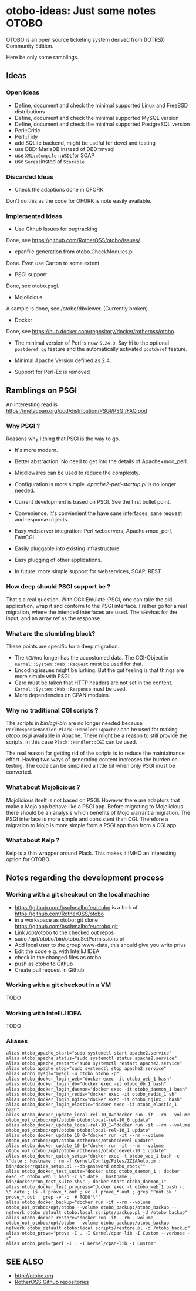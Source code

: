 # otobo-ideas: Just some notes OTOBO

OTOBO is an open source ticketing system derived from ((OTRS)) Community Edition.

Here be only some ramblings.

## Ideas

### Open Ideas

* Define, document and check the minimal supported  Linux and FreeBSD distributions
* Define, document and check the minimal supported  MySQL version
* Define, document and check the minimal supported  PostgreSQL version
* Perl::Critic
* Perl::Tidy
* add SQLite backend, might be useful for devel and testing
* use DBD::MariaDB instead of DBD::mysql
* use `XML::Compile::WSDL`for SOAP
* use `Sereal`insted of `Storable`

### Discarded Ideas

* Check the adaptions done in OFORK

Don't do this as the code for OFORK is note easily available.

### Implemented Ideas

* Use Github Issues for bugtracking

Done, see https://github.com/RotherOSS/otobo/issues/.

* cpanfile generation from otobo.CheckModules.pl

Done. Even use Carton to some extent.

* PSGI support

Done, see otobo.psgi.

* Mojolicious

A sample is done, see /otobo/dbviewer. (Currently broken).

* Docker

Done, see https://hub.docker.com/repository/docker/rotheross/otobo.

* The minimal version of Perl is now `5.24.0`. Say hi to the optional `postderef_qq` feature and the automatically activated `postderef` feature.

* Minimal Apache Version defined as 2.4.

* Support for Perl-Ex is removed

## Ramblings on PSGI

An interesting read is https://metacpan.org/pod/distribution/PSGI/PSGI/FAQ.pod

### Why PSGI ?

Reasons why I thing that PSGI is the way to go.

* It's more modern.

* Better abstraction. No need to get into the details of Apache+mod_perl.

* Middlewares can be used to reduce the complexity.

* Configuration is more simple. _apache2-perl-startup.pl_ is no longer needed.

* Current development is based on PSGI. See the first bullet point.

* Convenience. It's convienient the have sane interfaces, sane request and response objects.

* Easy webserver integration: Perl webservers, Apache+mod_perl, FastCGI

* Easily pluggable into existing infrastructure

* Easy plugging of other applications.

* In future: more simple support for webservices, SOAP, REST 

### How deep should PSGI support be ?

That's a real question. With CGI::Emulate::PSGI, one can take the old application, wrap it and conform to the
PSGI interface. I rather go for a real migration, where the intended interfaces are used. The `%Env`has for the input, and
an array ref as the response.

### What are the stumbling block?

These points are specific for a deep migration.

- The `%ENV`no longer has the accostumed data. The CGI-Object in `Kernel::System::Web::Request` must be used for that.
- Encoding issues might be lurking. But the gut feeling is that things are more simple with PSGI.
- Care must be taken that HTTP headers are not set in the content. `Kernel::System::Web::Response` must be used.
- More dependencies on CPAN modules.

### Why no traditional CGI scripts ?

The scripts in _bin/cgi-bin_ are no longer needed because `PerlResponseHandler Plack::Handler::Apache2` can be used for making _otobo.psgi_ available in Apache.
There might be a reason to still provide the scripts. In this case `Plack::Handler::CGI` can be used. 

The real reason for getting rid of the scripts is to reduce the maintainance effort. Having two ways of generating content increases the burden on testing. The code can be simplified a little bit when only PSGI must be converted.

### What about Mojolicious ?

Mojolicious itself is not based on PSGI. However there are adaptors that make a Mojo app behave like a PSGI app.
Before migrating to Mojolicious there should be an analysis which benefits of Mojo warrant a migration.
The PSGI interface is more simple and consistent than CGI. Therefore a migration to Mojo is more simple from a PSGI app than from a CGI app.

### What about Kelp ?

Kelp is a thin wrapper around Plack. This makes it IMHO an interesting option for OTOBO.

## Notes regarding the development process

### Working with a git checkout on the local machine

* https://github.com/bschmalhofer/otobo is a fork of https://github.com/RotherOSS/otobo
* in a workspace as otobo: git clone https://github.com/bschmalhofer/otobo.git
* Link /opt/otobo to the checked out repos
* sudo /opt/otobo/bin/otobo.SetPermissions.pl
* Add local user to the group www-data, this should give you write privs
* Edit the code e.g. with IntelliJ IDEA
* check in the changed files as otobo
* push as otobo to Github
* Create pull request in Github

### Working with a git checkout in a VM

TODO

### Working with IntelliJ IDEA

TODO

### Aliases

```
alias otobo_apache_start="sudo systemctl start apache2.service"
alias otobo_apache_status="sudo systemctl status apache2.service"
alias otobo_apache_restart="sudo systemctl restart apache2.service"
alias otobo_apache_stop="sudo systemctl stop apache2.service"
alias otobo_mysql="mysql -u otobo otobo -p"
alias otobo_docker_login_web="docker exec -it otobo_web_1 bash"
alias otobo_docker_login_db="docker exec -it otobo_db_1 bash"
alias otobo_docker_login_daemon="docker exec -it otobo_daemon_1 bash"
alias otobo_docker_login_redis="docker exec -it otobo_redis_1 sh"
alias otobo_docker_login_nginx="docker exec -it otobo_nginx_1 bash"
alias otobo_docker_login_elastic="docker exec -it otobo_elastic_1 bash"
alias otobo_docker_update_local-rel-10_0="docker run -it --rm --volume otobo_opt_otobo:/opt/otobo otobo:local-rel-10_0 update"
alias otobo_docker_update_local-rel-10_1="docker run -it --rm --volume otobo_opt_otobo:/opt/otobo otobo:local-rel-10_1 update"
alias otobo_docker_update_10_0="docker run -it --rm --volume otobo_opt_otobo:/opt/otobo rotheross/otobo:devel update"
alias otobo_docker_update_10_1="docker run -it --rm --volume otobo_opt_otobo:/opt/otobo rotheross/otobo:devel-10_1 update"
alias otobo_docker_quick_setup="docker exec -t otobo_web_1 bash -c \"date ; hostname ; rm -f Kernel/Config/Files/ZZZAAuto.pm ; bin/docker/quick_setup.pl --db-password otobo_root\""
alias otobo_docker_test_suite="docker stop otobo_daemon_1 ; docker exec -t otobo_web_1 bash -c \" date ; hostname ; bin/docker/run_test_suite.sh\" ; docker start otobo_daemon_1"
alias otobo_docker_test_progress="docker exec -t otobo_web_1 bash -c \" date ; ls -l prove_*.out ; wc -l prove_*.out ; grep '^not ok ' prove_*.out | grep -v -c '# TODO'\""
alias otobo_docker_backup="docker run -it --rm --volume otobo_opt_otobo:/opt/otobo --volume otobo_backup:/otobo_backup --network otobo_default otobo:local scripts/backup.pl -d /otobo_backup"
alias otobo_docker_restore="docker run -it --rm --volume otobo_opt_otobo:/opt/otobo --volume otobo_backup:/otobo_backup --network otobo_default otobo:local scripts/restore.pl -d /otobo_backup"
alias otobo_prove="prove -I . -I Kernel/cpan-lib -I Custom --verbose -r"
alias otobo_perl="perl -I . -I Kernel/cpan-lib -I Custom"
```

## SEE ALSO
 
 * http://otobo.org
 * [RotherOSS Github repositories](https://github.com/RotherOSS/otobo)
